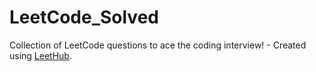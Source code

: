 # LeetCode_Solved
Collection of LeetCode questions to ace the coding interview! - Created using [LeetHub](https://github.com/QasimWani/LeetHub).
